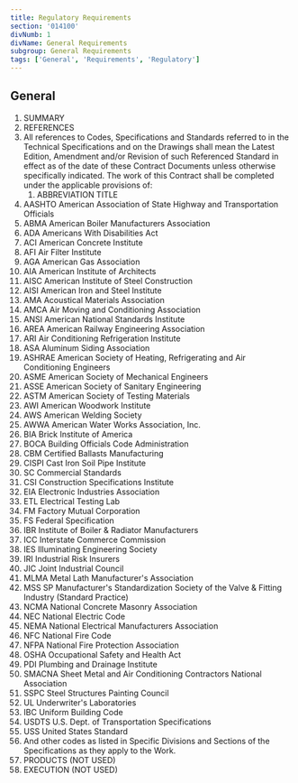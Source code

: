 ```yaml
---
title: Regulatory Requirements
section: '014100'
divNumb: 1
divName: General Requirements
subgroup: General Requirements
tags: ['General', 'Requirements', 'Regulatory']
---
```



## General

   1. SUMMARY
   1. REFERENCES
   1. All references to Codes, Specifications and Standards referred to in the Technical Specifications and on the Drawings shall mean the Latest Edition, Amendment and/or Revision of such Referenced Standard in effect as of the date of these Contract Documents unless otherwise specifically indicated. The work of this Contract shall be completed under the applicable provisions of:
      1. ABBREVIATION TITLE
   1. AASHTO American Association of State Highway and Transportation Officials
   1. ABMA American Boiler Manufacturers Association
   1. ADA Americans With Disabilities Act
   1. ACI American Concrete Institute
   1. AFI Air Filter Institute
   1. AGA American Gas Association
   1. AIA American Institute of Architects
   1. AISC American Institute of Steel Construction
   1. AISI American Iron and Steel Institute
   1. AMA Acoustical Materials Association
   1. AMCA Air Moving and Conditioning Association
   1. ANSI American National Standards Institute
   1. AREA American Railway Engineering Association
   1. ARI Air Conditioning Refrigeration Institute
   1. ASA Aluminum Siding Association
   1. ASHRAE American Society of Heating, Refrigerating and Air Conditioning Engineers
   1. ASME American Society of Mechanical Engineers
   1. ASSE American Society of Sanitary Engineering
   1. ASTM American Society of Testing Materials
   1. AWI American Woodwork Institute
   1. AWS American Welding Society
   1. AWWA American Water Works Association, Inc.
   1. BIA Brick Institute of America
   1. BOCA Building Officials Code Administration
   1. CBM Certified Ballasts Manufacturing
   1. CISPI Cast Iron Soil Pipe Institute
   1. SC Commercial Standards
   1. CSI Construction Specifications Institute
   1. EIA Electronic Industries Association
   1. ETL Electrical Testing Lab
   1. FM Factory Mutual Corporation
   1. FS Federal Specification
   1. IBR Institute of Boiler & Radiator Manufacturers
   1. ICC Interstate Commerce Commission
   1. IES Illuminating Engineering Society
   1. IRI Industrial Risk Insurers
   1. JIC Joint Industrial Council
   1. MLMA Metal Lath Manufacturer's Association
   1. MSS SP Manufacturer's Standardization Society of the Valve & Fitting Industry (Standard Practice)
   1. NCMA National Concrete Masonry Association
   1. NEC National Electric Code
   1. NEMA National Electrical Manufacturers Association
   1. NFC National Fire Code
   1. NFPA National Fire Protection Association
   1. OSHA Occupational Safety and Health Act
   1. PDI Plumbing and Drainage Institute
   1. SMACNA Sheet Metal and Air Conditioning Contractors National Association
   1. SSPC Steel Structures Painting Council
   1. UL Underwriter's Laboratories
   1. IBC Uniform Building Code
   1. USDTS U.S. Dept. of Transportation Specifications
   1. USS United States Standard
   1. And other codes as listed in Specific Divisions and Sections of the Specifications as they apply to the Work.
   1. PRODUCTS (NOT USED)
   1. EXECUTION (NOT USED)

